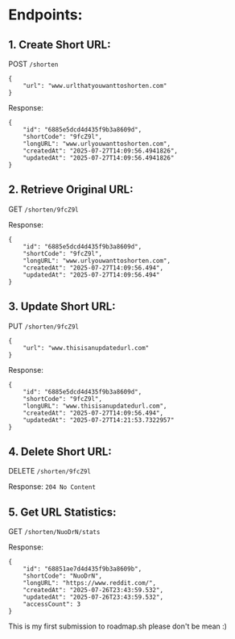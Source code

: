 # Endpoints:

## 1. Create Short URL:

POST `/shorten`
```
{
    "url": "www.urlthatyouwanttoshorten.com"
}
```
Response:
```
{
    "id": "6885e5dcd4d435f9b3a8609d",
    "shortCode": "9fcZ9l",
    "longURL": "www.urlyouwanttoshorten.com",
    "createdAt": "2025-07-27T14:09:56.4941826",
    "updatedAt": "2025-07-27T14:09:56.4941826"
}
```
## 2. Retrieve Original URL:

GET `/shorten/9fcZ9l`

Response:
```
{
    "id": "6885e5dcd4d435f9b3a8609d",
    "shortCode": "9fcZ9l",
    "longURL": "www.urlyouwanttoshorten.com",
    "createdAt": "2025-07-27T14:09:56.494",
    "updatedAt": "2025-07-27T14:09:56.494"
}
```
## 3. Update Short URL:

PUT `/shorten/9fcZ9l`
```
{
    "url": "www.thisisanupdatedurl.com"
}
```
Response:
```
{
    "id": "6885e5dcd4d435f9b3a8609d",
    "shortCode": "9fcZ9l",
    "longURL": "www.thisisanupdatedurl.com",
    "createdAt": "2025-07-27T14:09:56.494",
    "updatedAt": "2025-07-27T14:21:53.7322957"
}
```

## 4. Delete Short URL:

DELETE `/shorten/9fcZ9l`

Response:
`204 No Content`

## 5. Get URL Statistics:

GET `/shorten/NuoDrN/stats`

Response:
```
{
    "id": "68851ae7d4d435f9b3a8609b",
    "shortCode": "NuoDrN",
    "longURL": "https://www.reddit.com/",
    "createdAt": "2025-07-26T23:43:59.532",
    "updatedAt": "2025-07-26T23:43:59.532",
    "accessCount": 3
}
```




This is my first submission to roadmap.sh please don't be mean :)
